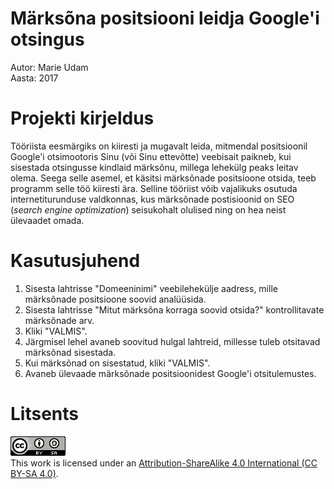 # Märksõna positsiooni leidja Google'i otsingus
Autor: Marie Udam<br/>
Aasta: 2017

# Projekti kirjeldus
Tööriista eesmärgiks on kiiresti ja mugavalt leida, mitmendal positsioonil Google'i otsimootoris Sinu (või Sinu ettevõtte) veebisait paikneb, kui sisestada otsingusse kindlaid märksõnu, millega lehekülg peaks leitav olema. Seega selle asemel, et käsitsi märksõnade positsioone otsida, teeb programm selle töö kiiresti ära. Selline tööriist võib vajalikuks osutuda internetiturunduse valdkonnas, kus märksõnade postisioonid on SEO (<i>search engine optimization</i>) seisukohalt olulised ning on hea neist ülevaadet omada.

# Kasutusjuhend
1. Sisesta lahtrisse "Domeeninimi" veebilehekülje aadress, mille märksõnade positsioone soovid analüüsida.
2. Sisesta lahtrisse "Mitut märksõna korraga soovid otsida?" kontrollitavate märksõnade arv.
3. Kliki "VALMIS".
4. Järgmisel lehel avaneb soovitud hulgal lahtreid, millesse tuleb otsitavad märksõnad sisestada.
5. Kui märksõnad on sisestatud, kliki "VALMIS".
6. Avaneb ülevaade märksõnade positsioonidest Google'i otsitulemustes.

# Litsents
<img src="litsents.png" alt="Attribution-ShareAlike" style="width:88px;height:31px;"><br/>
This work is licensed under an <a href="https://creativecommons.org/licenses/by-sa/4.0/">Attribution-ShareAlike 4.0 International (CC BY-SA 4.0)</a>.